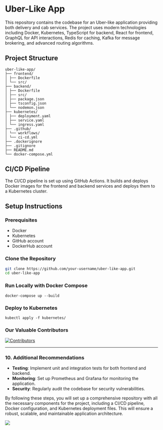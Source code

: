 # Uber-Like App

This repository contains the codebase for an Uber-like application providing both delivery and cab services. The project uses modern technologies including Docker, Kubernetes, TypeScript for backend, React for frontend, GraphQL for API interactions, Redis for caching, Kafka for message brokering, and advanced routing algorithms.

## Project Structure

```
uber-like-app/
├── frontend/
│ ├── Dockerfile
│ └── src/
├── backend/
│ ├── Dockerfile
│ ├── src/
│ ├── package.json
│ ├── tsconfig.json
│ └── nodemon.json
├── kubernetes/
│ ├── deployment.yaml
│ ├── service.yaml
│ └── ingress.yaml
├── .github/
│ └── workflows/
│ └── ci-cd.yml
├── .dockerignore
├── .gitignore
├── README.md
└── docker-compose.yml
```


## CI/CD Pipeline

The CI/CD pipeline is set up using GitHub Actions. It builds and deploys Docker images for the frontend and backend services and deploys them to a Kubernetes cluster.

## Setup Instructions

### Prerequisites

- Docker
- Kubernetes
- GitHub account
- DockerHub account

### Clone the Repository

```bash
git clone https://github.com/your-username/uber-like-app.git
cd uber-like-app
```

### Run Locally with Docker Compose

```
docker-compose up --build
```


### Deploy to Kubernetes
```
kubectl apply -f kubernetes/
```

### Our Valuable Contributors
[![Contributors](https://contrib.rocks/image?repo=visheshrwl/Uber-like)](https://github.com/visheshrwl/Uber-like/graphs/contributors)

---


### 10. Additional Recommendations

- **Testing**: Implement unit and integration tests for both frontend and backend.
- **Monitoring**: Set up Prometheus and Grafana for monitoring the application.
- **Security**: Regularly audit the codebase for security vulnerabilities.

By following these steps, you will set up a comprehensive repository with all the necessary components for the project, including a CI/CD pipeline, Docker configuration, and Kubernetes deployment files. This will ensure a robust, scalable, and maintainable application architecture.

![](https://komarev.com/ghpvc/?username=visheshrwl)
